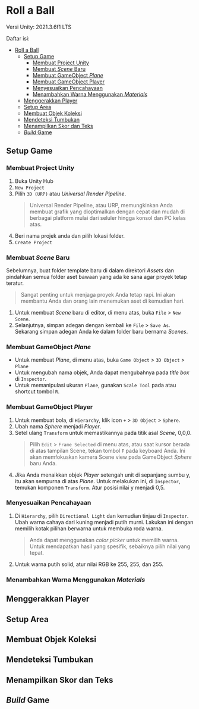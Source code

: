 # Roll a Ball

Versi Unity: 2021.3.6f1 LTS 

Daftar isi:
- [Roll a Ball](#roll-a-ball)
  - [Setup Game](#setup-game)
    - [Membuat Project Unity](#membuat-project-unity)
    - [Membuat *Scene* Baru](#membuat-scene-baru)
    - [Membuat GameObject *Plane*](#membuat-gameobject-plane)
    - [Membuat GameObject Player](#membuat-gameobject-player)
    - [Menyesuaikan Pencahayaan](#menyesuaikan-pencahayaan)
    - [Menambahkan Warna Menggunakan *Materials*](#menambahkan-warna-menggunakan-materials)
  - [Menggerakkan Player](#menggerakkan-player)
  - [Setup Area](#setup-area)
  - [Membuat Objek Koleksi](#membuat-objek-koleksi)
  - [Mendeteksi Tumbukan](#mendeteksi-tumbukan)
  - [Menampilkan Skor dan Teks](#menampilkan-skor-dan-teks)
  - [*Build* Game](#build-game)

## Setup Game

### Membuat Project Unity
1. Buka Unity Hub
2. `New Project`
3. Pilih `3D (URP)` atau *Universal Render Pipeline*.
    > Universal Render Pipeline, atau URP, memungkinkan Anda membuat grafik yang dioptimalkan dengan cepat dan mudah di berbagai platform mulai dari seluler hingga konsol dan PC kelas atas.
4. Beri nama projek anda dan pilih lokasi folder.
5. `Create Project`

### Membuat *Scene* Baru
Sebelumnya, buat folder template baru di dalam direktori *Assets* dan pindahkan semua folder aset bawaan yang ada ke sana agar proyek tetap teratur. 
   > Sangat penting untuk menjaga proyek Anda tetap rapi. Ini akan membantu Anda dan orang lain menemukan aset di kemudian hari.
1. Untuk membuat *Scene* baru di editor, di menu atas, buka `File` > `New Scene`.
2. Selanjutnya, simpan adegan dengan kembali ke `File` > `Save As`. Sekarang simpan adegan Anda ke dalam folder baru bernama *Scenes*.

### Membuat GameObject *Plane*
- Untuk membuat *Plane*, di menu atas, buka `Game Object` > `3D Object` > `Plane`
- Untuk mengubah nama objek, Anda dapat mengubahnya pada *title box* di `Inspector`.
- Untuk memanipulasi ukuran `Plane`, gunakan `Scale Tool` pada atau shortcut tombol `R`.

### Membuat GameObject Player
1. Untuk membuat bola, di `Hierarchy`, klik icon `+` > `3D Object` > `Sphere`.
2. Ubah nama *Sphere* menjadi *Player*.
3. Setel ulang `Transform` untuk memastikannya pada titik asal *Scene*, 0,0,0.
   > Pilih `Edit` > `Frame Selected` di menu atas, atau saat kursor berada di atas tampilan Scene, tekan tombol `F` pada keyboard Anda. Ini akan memfokuskan kamera Scene view pada GameObject *Sphere* baru Anda.
4. Jika Anda menaikkan objek *Player* setengah unit di sepanjang sumbu y, itu akan sempurna di atas *Plane*. Untuk melakukan ini, di `Inspector`, temukan komponen ``Transform``. Atur posisi nilai y menjadi 0,5.

### Menyesuaikan Pencahayaan
1. Di `Hierarchy`, pilih `Directional Light` dan kemudian tinjau di `Inspector`. Ubah warna cahaya dari kuning menjadi putih murni. Lakukan ini dengan memilih kotak pilihan berwarna untuk membuka roda warna.
   > Anda dapat menggunakan *color picker* untuk memilih warna. Untuk mendapatkan hasil yang spesifik, sebaiknya pilih nilai yang tepat.
2. Untuk warna putih solid, atur nilai RGB ke 255, 255, dan 255.

### Menambahkan Warna Menggunakan *Materials*

## Menggerakkan Player

## Setup Area

## Membuat Objek Koleksi

## Mendeteksi Tumbukan

## Menampilkan Skor dan Teks

## *Build* Game

